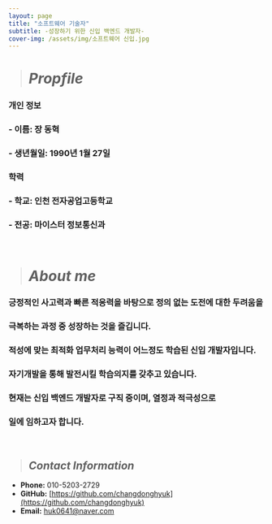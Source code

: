 ```yaml
---
layout: page
title: "소프트웨어 기술자"
subtitle: -성장하기 위한 신입 백엔드 개발자-
cover-img: /assets/img/소프트웨어 신입.jpg
---
```

># *Propfile*  

### **개인 정보**

### - **이름:** 장 동혁
### - **생년월일:** 1990년 1월 27일

### **학력**

### - **학교:** 인천 전자공업고등학교
### - **전공:** 마이스터 정보통신과

<br/>

># *About me*

### 긍정적인 사고력과 빠른 적응력을 바탕으로 정의 없는 도전에 대한 두려움을   
### 극복하는 과정 중 성장하는 것을 즐깁니다.  
### 적성에 맞는 최적화 업무처리 능력이 어느정도 학습된 신입 개발자입니다.  
### 자기개발을 통해 발전시킬 학습의지를 갖추고 있습니다.  
### 현재는 신입 백엔드 개발자로 구직 중이며, 열정과 적극성으로  
### 일에 임하고자 합니다.

<br>

>## *Contact Information*

- **Phone:** 010-5203-2729 
- **GitHub:** [https://github.com/changdonghyuk](https://github.com/changdonghyuk) 
- **Email:** [huk0641@naver.com](mailto:huk0641@naver.com) 

